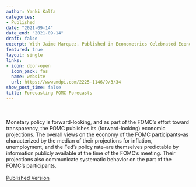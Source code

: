 ```yaml
---
author: Yanki Kalfa
categories:
- Published
date: "2021-09-14"
date_end: "2021-09-14"
draft: false
excerpt: With Jaime Marquez. Published in Econometrics Celebrated Econometricians - David Hendry
featured: true
layout: single
links:
- icon: door-open
  icon_pack: fas
  name: website
  url: https://www.mdpi.com/2225-1146/9/3/34
show_post_time: false
title: Forecasting FOMC Forecasts
---
```


\
\
Monetary policy is forward-looking, and as part of the FOMC’s effort toward transparency, the FOMC publishes its (forward-looking) economic projections. The overall views on the economy of the FOMC participants–as characterized by the median of their projections for inflation, unemployment, and the Fed’s policy rate–are themselves predictable by information publicly available at the time of the FOMC’s meeting. Their projections also communicate systematic behavior on the part of the FOMC’s participants.
\
\
[Published Version](https://yankikalfa.netlify.app/research/forecastfomc/kalfa_marquez_forecasting_fomc.pdf)



